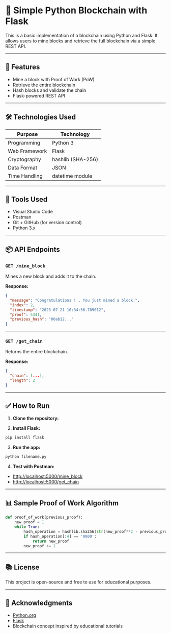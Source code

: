 # 🧱 Simple Python Blockchain with Flask

This is a basic implementation of a blockchain using Python and Flask. It allows users to mine blocks and retrieve the full blockchain via a simple REST API.

---

## 🚀 Features

* Mine a block with Proof of Work (PoW)
* Retrieve the entire blockchain
* Hash blocks and validate the chain
* Flask-powered REST API

---

## 🛠️ Technologies Used

| Purpose       | Technology        |
| ------------- | ----------------- |
| Programming   | Python 3          |
| Web Framework | Flask             |
| Cryptography  | hashlib (SHA-256) |
| Data Format   | JSON              |
| Time Handling | datetime module   |

---

## 🧰 Tools Used

* Visual Studio Code 
* Postman 
* Git + GitHub (for version control)
* Python 3.x 

---

## 📦 API Endpoints

### `GET /mine_block`

Mines a new block and adds it to the chain.

**Response:**

```json
{
  "message": "Congratulations ! , You just mined a block.",
  "index": 2,
  "timestamp": "2025-07-21 10:34:56.789012",
  "proof": 5341,
  "previous_hash": "00ab12..."
}
```

---

### `GET /get_chain`

Returns the entire blockchain.

**Response:**

```json
{
  "chain": [...],
  "length": 2
}
```

---

## ✅ How to Run

1. **Clone the repository:**

2. **Install Flask:**

```bash
pip install flask
```

3. **Run the app:**

```bash
python filename.py
```

4. **Test with Postman:**

* [http://localhost:5000/mine\_block](http://localhost:5000/mine_block)
* [http://localhost:5000/get\_chain](http://localhost:5000/get_chain)

---

## 📊 Sample Proof of Work Algorithm

```python
def proof_of_work(previous_proof):
    new_proof = 1
    while True:
        hash_operation = hashlib.sha256(str(new_proof**2 - previous_proof**2).encode()).hexdigest()
        if hash_operation[:4] == '0000':
            return new_proof
        new_proof += 1
```

---

## 📚 License

This project is open-source and free to use for educational purposes.

---

## 🙌 Acknowledgments

* [Python.org](https://python.org)
* [Flask](https://flask.palletsprojects.com/)
* Blockchain concept inspired by educational tutorials
